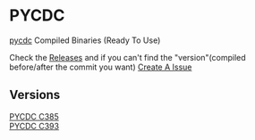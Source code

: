 # PYCDC

[pycdc](https://github.com/zrax/pycdc) Compiled Binaries (Ready To Use)

Check the [Releases](https://github.com/Compiled4U/pycdc/releases) and if you can't find the "version"(compiled before/after the commit you want) [Create A Issue](https://github.com/Compiled4U/PYCDC/issues/new?title=Hello%20I%20can%27t%20find%20the%20commit%20build%20I%20want&body=The%20commit%20build%20I%20want%20is......)

## Versions

[PYCDC C385](https://github.com/Compiled4U/pycdc/releases/tag/PYCDC_C385)<br>
[PYCDC C393](https://github.com/Compiled4U/pycdc/releases/tag/PYCDC_C393)
